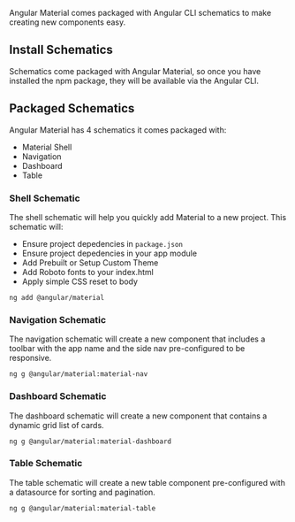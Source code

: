 Angular Material comes packaged with Angular CLI schematics to make
creating new components easy.

## Install Schematics
Schematics come packaged with Angular Material, so once you have
installed the npm package, they will be available via the Angular CLI.

## Packaged Schematics
Angular Material has 4 schematics it comes packaged with:

- Material Shell
- Navigation
- Dashboard
- Table

### Shell Schematic
The shell schematic will help you quickly add Material to a new project. 
This schematic will:

- Ensure project depedencies in `package.json`
- Ensure project depedencies in your app module
- Add Prebuilt or Setup Custom Theme
- Add Roboto fonts to your index.html
- Apply simple CSS reset to body

```
ng add @angular/material
```

### Navigation Schematic
The navigation schematic will create a new component that includes
a toolbar with the app name and the side nav pre-configured to be
responsive.

```
ng g @angular/material:material-nav
```

### Dashboard Schematic
The dashboard schematic will create a new component that contains
a dynamic grid list of cards.

```
ng g @angular/material:material-dashboard
```

### Table Schematic
The table schematic will create a new table component pre-configured
with a datasource for sorting and pagination.

```
ng g @angular/material:material-table
```
